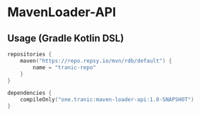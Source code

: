 # MavenLoader-API

## Usage (Gradle Kotlin DSL)
```kotlin
repositories {
    maven("https://repo.repsy.io/mvn/rdb/default") {
        name = "tranic-repo"
    }
}

dependencies {
    compileOnly("one.tranic:maven-loader-api:1.0-SNAPSHOT")
}
```